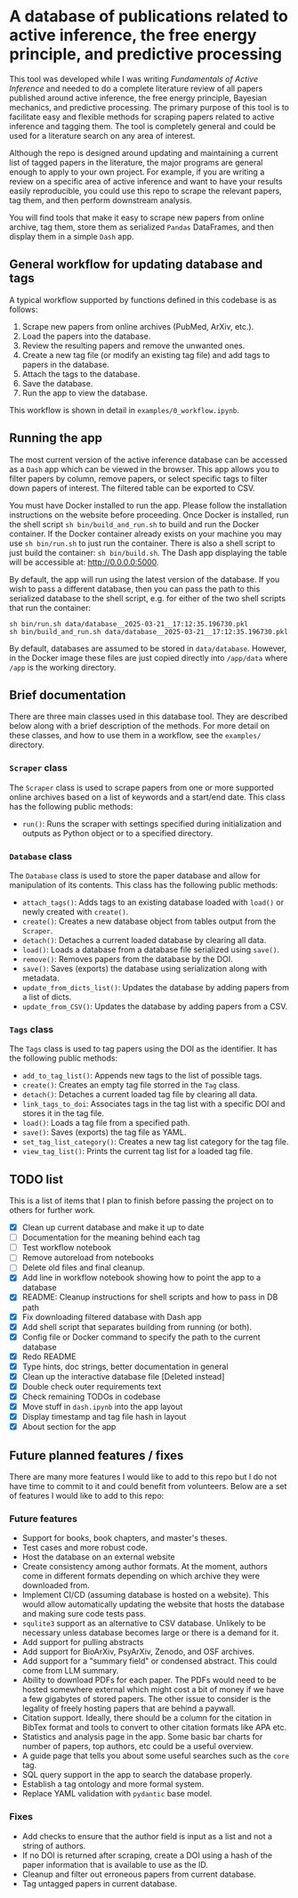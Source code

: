 # A database of publications related to active inference, the free energy principle, and predictive processing

This tool was developed while I was writing *Fundamentals of Active Inference* and needed to do a complete literature review of all papers published around active inference, the free energy principle, Bayesian mechanics, and predictive processing. The primary purpose of this tool is to facilitate easy and flexible methods for scraping papers related to active inference and tagging them. The tool is completely general and could be used for a literature search on any area of interest.

Although the repo is designed around updating and maintaining a current list of tagged papers in the literature, the major programs are general enough to apply to your own project. For example, if you are writing a review on a specific area of active inference and want to have your results easily reproducible, you could use this repo to scrape the relevant papers, tag them, and then perform downstream analysis.

You will find tools that make it easy to scrape new papers from online archive, tag them, store them as serialized `Pandas` DataFrames, and then display them in a simple `Dash` app.

## General workflow for updating database and tags

A typical workflow supported by functions defined in this codebase is as follows:

1. Scrape new papers from online archives (PubMed, ArXiv, etc.).
2. Load the papers into the database.
3. Review the resulting papers and remove the unwanted ones.
4. Create a new tag file (or modify an existing tag file) and add tags to papers in the database.
5. Attach the tags to the database.
6. Save the database.
7. Run the app to view the database.

This workflow is shown in detail in `examples/0_workflow.ipynb`.

## Running the app

The most current version of the active inference database can be accessed as a `Dash` app which can be viewed in the browser. This app allows you to filter papers by column, remove papers, or select specific tags to filter down papers of interest. The filtered table can be exported to CSV.

You must have Docker installed to run the app. Please follow the installation instructions on the website before proceeding. Once Docker is installed, run the shell script `sh bin/build_and_run.sh` to build and run the Docker container. If the Docker container already exists on your machine you may use `sh bin/run.sh` to just run the container. There is also a shell script to just build the container: `sh bin/build.sh`. The Dash app displaying the table will be accessible at: http://0.0.0.0:5000.

By default, the app will run using the latest version of the database. If you wish to pass a different database, then you can pass the path to this serialized database to the shell script, e.g. for either of the two shell scripts that run the container:

    sh bin/run.sh data/database__2025-03-21__17:12:35.196730.pkl
    sh bin/build_and_run.sh data/database__2025-03-21__17:12:35.196730.pkl

By default, databases are assumed to be stored in `data/database`. However, in the Docker image these files are just copied directly into `/app/data` where `/app` is the working directory.

## Brief documentation

There are three main classes used in this database tool. They are described below along with a brief description of the methods. For more detail on these classes, and how to use them in a workflow, see the `examples/` directory.

### `Scraper` class

The `Scraper` class is used to scrape papers from one or more supported online archives based on a list of keywords and a start/end date. This class has the following public methods:
* `run()`: Runs the scraper with settings specified during initialization and outputs as Python object or to a specified directory.

### `Database` class

The `Database` class is used to store the paper database and allow for manipulation of its contents. This class has the following public methods:
* `attach_tags()`: Adds tags to an existing database loaded with `load()` or newly created with `create()`.
* `create()`: Creates a new database object from tables output from the `Scraper`.
* `detach()`: Detaches a current loaded database by clearing all data.
* `load()`: Loads a database from a database file serialized using `save()`.
* `remove()`: Removes papers from the database by the DOI.
* `save()`: Saves (exports) the database using serialization along with metadata.
* `update_from_dicts_list()`: Updates the database by adding papers from a list of dicts.
* `update_from_CSV()`: Updates the database by adding papers from a CSV.

### `Tags` class

The `Tags` class is used to tag papers using the DOI as the identifier. It has the following public methods:
* `add_to_tag_list()`: Appends new tags to the list of possible tags.
* `create()`: Creates an empty tag file storred in the `Tag` class.
* `detach()`: Detaches a current loaded tag file by clearing all data.
* `link_tags_to_doi`: Associates tags in the tag list with a specific DOI and stores it in the tag file.
* `load()`: Loads a tag file from a specified path.
* `save()`: Saves (exports) the tag file as YAML.
* `set_tag_list_category()`: Creates a new tag list category for the tag file.
* `view_tag_list()`: Prints the current tag list for a loaded tag file.

## TODO list

This is a list of items that I plan to finish before passing the project on to others for further work.
- [X] Clean up current database and make it up to date
- [ ] Documentation for the meaning behind each tag
- [ ] Test workflow notebook
- [ ] Remove autoreload from notebooks
- [ ] Delete old files and final cleanup.
- [X] Add line in workflow notebook showing how to point the app to a database
- [X] README: Cleanup instructions for shell scripts and how to pass in DB path
- [X] Fix downloading filtered database with Dash app
- [X] Add shell script that separates building from running (or both).
- [X] Config file or Docker command to specify the path to the current database
- [X] Redo README
- [X] Type hints, doc strings, better documentation in general
- [X] Clean up the interactive database file [Deleted instead]
- [X] Double check outer requirements text
- [X] Check remaining TODOs in codebase
- [X] Move stuff in `dash.ipynb` into the app layout
- [X] Display timestamp and tag file hash in layout
- [X] About section for the app

## Future planned features / fixes

There are many more features I would like to add to this repo but I do not have time to commit to it and could benefit from volunteers. Below are a set of features I would like to add to this repo:

### Future features
* Support for books, book chapters, and master's theses.
* Test cases and more robust code.
* Host the database on an external website
* Create consistency among author formats. At the moment, authors come in different formats depending on which archive they were downloaded from.
* Implement CI/CD (assuming database is hosted on a website). This would allow automatically updating the website that hosts the database and making sure code tests pass.
* `squlite3` support as an alternative to CSV database. Unlikely to be necessary unless database becomes large or there is a demand for it.
* Add support for pulling abstracts
* Add support for BioArXiv, PsyArXiv, Zenodo, and OSF archives.
* Add support for a "summary field" or condensed abstract. This could come from LLM summary.
* Ability to download PDFs for each paper. The PDFs would need to be hosted somewhere external which might cost a bit of money if we have a few gigabytes of stored papers. The other issue to consider is the legality of freely hosting papers that are behind a paywall.
* Citation support. Ideally, there should be a column for the citation in BibTex format and tools to convert to other citation formats like APA etc.
* Statistics and analysis page in the app. Some basic bar charts for number of papers, top authors, etc could be a useful overview.
* A guide page that tells you about some useful searches such as the `core` tag.
* SQL query support in the app to search the database properly.
* Establish a tag ontology and more formal system.
* Replace YAML validation with `pydantic` base model.

### Fixes
* Add checks to ensure that the author field is input as a list and not a string of authors.
* If no DOI is returned after scraping, create a DOI using a hash of the paper information that is available to use as the ID.
* Cleanup and filter out erroneous papers from current database.
* Tag untagged papers in current database.
